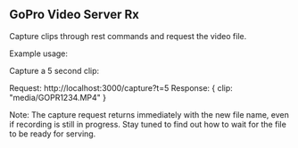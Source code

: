 GoPro Video Server Rx
---------------------

Capture clips through rest commands and request the video file.

Example usage:

Capture a 5 second clip:

Request: http://localhost:3000/capture?t=5
Response: { clip: "media/GOPR1234.MP4" }

Note: The capture request returns immediately with the new file name, even if recording is still in progress. Stay tuned to find out how to wait for the file to be ready for serving.